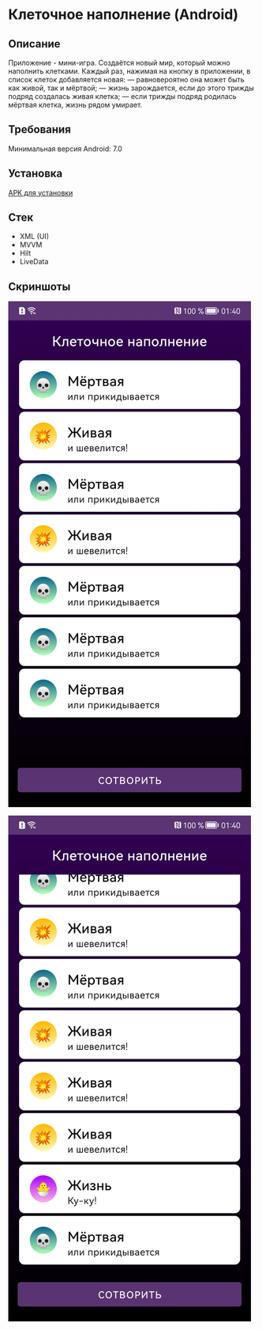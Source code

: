 # Клеточное наполнение (Android)

## Описание

Приложение - мини-игра. Создаётся новый мир, который можно наполнить клетками. Каждый раз, нажимая на кнопку в приложении, в список клеток добавляется новая:
— равновероятно она может быть как живой, так и мёртвой;
— жизнь зарождается, если до этого трижды подряд создалась живая клетка;
— если трижды подряд родилась мёртвая клетка, жизнь рядом умирает. 

## Требования

Минимальная версия Android: 7.0

## Установка

[APK для установки](app-debug.apk)

## Стек

- XML (UI)
- MVVM
- Hilt
- LiveData

## Скриншоты

![](/screenshots/1.jpg)

![](/screenshots/2.jpg)
